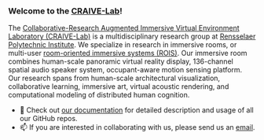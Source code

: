 ### Welcome to the [CRAIVE-Lab](https://craive-lab.gitbook.io/)!

The [Collaborative-Research Augmented Immersive Virtual Environment Laboratory (CRAIVE-Lab)](https://craive-lab.gitbook.io/) is a multidisciplinary research group at [Rensselaer Polytechnic Institute](https://www.rpi.edu). We specialize in research in immersive rooms, or multi-user [room-oriented immersive systems (ROIS)](https://www.sciencedirect.com/science/article/abs/pii/S000368702300114X?dgcid=author). Our immersive room combines human-scale panoramic virtual reality display, 136-channel spatial audio speaker system, occupant-aware motion sensing platform. Our research spans from human-scale architectural visualization, collaborative learning, immersive art, virtual acoustic rendering, and computational modeling of distributed human cognition. 
- 🔭 Check out [our documentation](https://craive-lab.gitbook.io/) for detailed description and usage of all our GitHub repos.
- 📫 If you are interested in collaborating with us, please send us an [email](craive.lab.research@gmail.com).
<!--
**craive-lab/craive-lab** is a ✨ _special_ ✨ repository because its `README.md` (this file) appears on your GitHub profile.

Here are some ideas to get you started:

- 🔭 I’m currently working on ...
- 🌱 I’m currently learningg ...
- 👯 I’m looking to collaborate on ...
- 🤔 I’m looking for help with ...
- 💬 Ask me about ...
- 📫 How to reach me: ...
- 😄 Pronouns: ...
- ⚡ Fun fact: ...
-->
